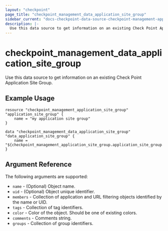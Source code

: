 ```yaml
---
layout: "checkpoint"
page_title: "checkpoint_management_data_application_site_group"
sidebar_current: "docs-checkpoint-data-source-checkpoint-management-application-site-group"
description: |-
  Use this data source to get information on an existing Check Point Application Site Group.
---
```


# checkpoint_management_data_application_site_group

  Use this data source to get information on an existing Check Point Application Site Group.

## Example Usage


```hcl
resource "checkpoint_management_application_site_group" "application_site_group" {
    name = "my application site group"
}

data "checkpoint_management_data_application_site_group" "data_application_site_group" {
    name = "${checkpoint_management_application_site_group.application_site_group.name}"
}
```

## Argument Reference

The following arguments are supported:

* `name` - (Optional) Object name. 
* `uid` - (Optional) Object unique identifier. 
* `members` - Collection of application and URL filtering objects identified by the name or UID.
* `tags` - Collection of tag identifiers.
* `color` - Color of the object. Should be one of existing colors. 
* `comments` - Comments string. 
* `groups` - Collection of group identifiers.
